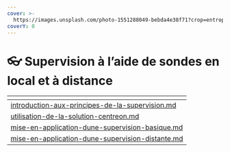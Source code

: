 ```yaml
---
cover: >-
  https://images.unsplash.com/photo-1551288049-bebda4e38f71?crop=entropy&cs=tinysrgb&fm=jpg&ixid=MnwxOTcwMjR8MHwxfHNlYXJjaHwxfHxjaGFydHN8ZW58MHx8fHwxNjc1MjM3Mzcy&ixlib=rb-4.0.3&q=80
coverY: 0
---
```


# 👓 Supervision à l’aide de sondes en local et à distance

<table data-card-size="large" data-view="cards"><thead><tr><th data-card-target data-type="content-ref"></th></tr></thead><tbody><tr><td><a href="introduction-aux-principes-de-la-supervision.md">introduction-aux-principes-de-la-supervision.md</a></td></tr><tr><td><a href="utilisation-de-la-solution-centreon.md">utilisation-de-la-solution-centreon.md</a></td></tr><tr><td><a href="mise-en-application-dune-supervision-basique.md">mise-en-application-dune-supervision-basique.md</a></td></tr><tr><td><a href="mise-en-application-dune-supervision-distante.md">mise-en-application-dune-supervision-distante.md</a></td></tr></tbody></table>
